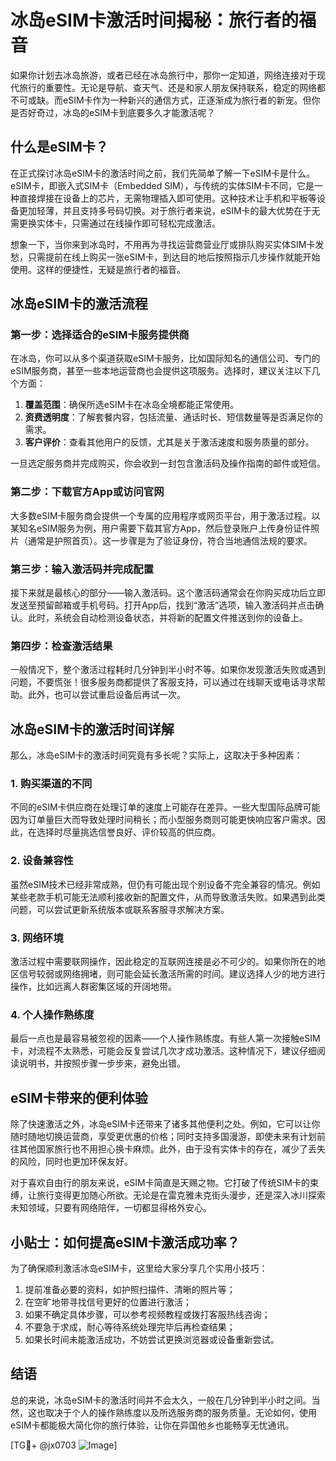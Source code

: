 # 冰岛eSIM卡激活时间揭秘：旅行者的福音

如果你计划去冰岛旅游，或者已经在冰岛旅行中，那你一定知道，网络连接对于现代旅行的重要性。无论是导航、查天气、还是和家人朋友保持联系，稳定的网络都不可或缺。而eSIM卡作为一种新兴的通信方式，正逐渐成为旅行者的新宠。但你是否好奇过，冰岛的eSIM卡到底要多久才能激活呢？

## 什么是eSIM卡？

在正式探讨冰岛eSIM卡的激活时间之前，我们先简单了解一下eSIM卡是什么。eSIM卡，即嵌入式SIM卡（Embedded SIM），与传统的实体SIM卡不同，它是一种直接焊接在设备上的芯片，无需物理插入即可使用。这种技术让手机和平板等设备更加轻薄，并且支持多号码切换。对于旅行者来说，eSIM卡的最大优势在于无需更换实体卡，只需通过在线操作即可轻松完成激活。

想象一下，当你来到冰岛时，不用再为寻找运营商营业厅或排队购买实体SIM卡发愁，只需提前在线上购买一张eSIM卡，到达目的地后按照指示几步操作就能开始使用。这样的便捷性，无疑是旅行者的福音。

## 冰岛eSIM卡的激活流程

### 第一步：选择适合的eSIM卡服务提供商

在冰岛，你可以从多个渠道获取eSIM卡服务，比如国际知名的通信公司、专门的eSIM服务商，甚至一些本地运营商也会提供这项服务。选择时，建议关注以下几个方面：

1. **覆盖范围**：确保所选eSIM卡在冰岛全境都能正常使用。
2. **资费透明度**：了解套餐内容，包括流量、通话时长、短信数量等是否满足你的需求。
3. **客户评价**：查看其他用户的反馈，尤其是关于激活速度和服务质量的部分。

一旦选定服务商并完成购买，你会收到一封包含激活码及操作指南的邮件或短信。

### 第二步：下载官方App或访问官网

大多数eSIM卡服务商会提供一个专属的应用程序或网页平台，用于激活过程。以某知名eSIM服务为例，用户需要下载其官方App，然后登录账户上传身份证件照片（通常是护照首页）。这一步骤是为了验证身份，符合当地通信法规的要求。

### 第三步：输入激活码并完成配置

接下来就是最核心的部分——输入激活码。这个激活码通常会在你购买成功后立即发送至预留邮箱或手机号码。打开App后，找到“激活”选项，输入激活码并点击确认。此时，系统会自动检测设备状态，并将新的配置文件推送到你的设备上。

### 第四步：检查激活结果

一般情况下，整个激活过程耗时几分钟到半小时不等。如果你发现激活失败或遇到问题，不要慌张！很多服务商都提供了客服支持，可以通过在线聊天或电话寻求帮助。此外，也可以尝试重启设备后再试一次。

## 冰岛eSIM卡的激活时间详解

那么，冰岛eSIM卡的激活时间究竟有多长呢？实际上，这取决于多种因素：

### 1. 购买渠道的不同

不同的eSIM卡供应商在处理订单的速度上可能存在差异。一些大型国际品牌可能因为订单量巨大而导致处理时间稍长；而小型服务商则可能更快响应客户需求。因此，在选择时尽量挑选信誉良好、评价较高的供应商。

### 2. 设备兼容性

虽然eSIM技术已经非常成熟，但仍有可能出现个别设备不完全兼容的情况。例如某些老款手机可能无法顺利接收新的配置文件，从而导致激活失败。如果遇到此类问题，可以尝试更新系统版本或联系客服寻求解决方案。

### 3. 网络环境

激活过程中需要联网操作，因此稳定的互联网连接是必不可少的。如果你所在的地区信号较弱或网络拥堵，则可能会延长激活所需的时间。建议选择人少的地方进行操作，比如远离人群密集区域的开阔地带。

### 4. 个人操作熟练度

最后一点也是最容易被忽视的因素——个人操作熟练度。有些人第一次接触eSIM卡，对流程不太熟悉，可能会反复尝试几次才成功激活。这种情况下，建议仔细阅读说明书，并按照步骤一步步来，避免出错。

## eSIM卡带来的便利体验

除了快速激活之外，冰岛eSIM卡还带来了诸多其他便利之处。例如，它可以让你随时随地切换运营商，享受更优惠的价格；同时支持多国漫游，即使未来有计划前往其他国家旅行也不用担心换卡麻烦。此外，由于没有实体卡的存在，减少了丢失的风险，同时也更加环保友好。

对于喜欢自由行的朋友来说，eSIM卡简直是天赐之物。它打破了传统SIM卡的束缚，让旅行变得更加随心所欲。无论是在雷克雅未克街头漫步，还是深入冰川探索未知领域，只要有网络陪伴，一切都显得格外安心。

## 小贴士：如何提高eSIM卡激活成功率？

为了确保顺利激活冰岛eSIM卡，这里给大家分享几个实用小技巧：

1. 提前准备必要的资料，如护照扫描件、清晰的照片等；
2. 在空旷地带寻找信号更好的位置进行激活；
3. 如果不确定具体步骤，可以参考视频教程或拨打客服热线咨询；
4. 不要急于求成，耐心等待系统处理完毕后再检查结果；
5. 如果长时间未能激活成功，不妨尝试更换浏览器或设备重新尝试。

## 结语

总的来说，冰岛eSIM卡的激活时间并不会太久，一般在几分钟到半小时之间。当然，这也取决于个人的操作熟练度以及所选服务商的服务质量。无论如何，使用eSIM卡都能极大简化你的旅行体验，让你在异国他乡也能畅享无忧通讯。

[TG💪+ @jx0703 ![Image](https://github.com/user-attachments/assets/dbca1d08-cadb-493c-b0ec-ad6f7a83f270)]